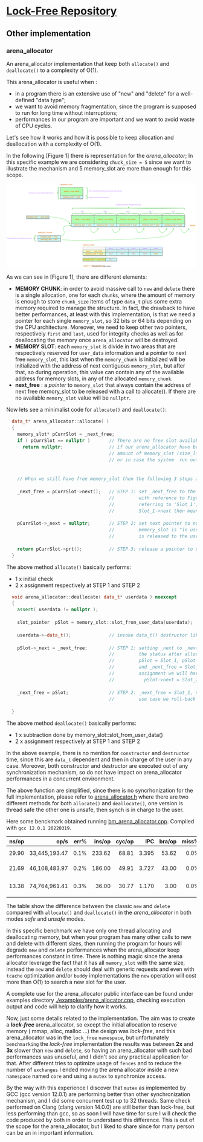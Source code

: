 # [Lock-Free Repository](../../../README.md)

## Other implementation

### arena_allocator

An arena_allocator implementation that keep both `allocate()` and `deallocate()` to a complexity of O(1).
 
This arena_allocator is useful when :
 - in a program there is an extensive use of "new" and "delete" for a well-defined "data type";
 - we want to avoid memory fragmentation, since the program is supposed to run for long time without interruptions;
 - performances in our program are important and we want to avoid waste of CPU cycles.

Let's see how it works and how it is possible to keep allocation and deallocation with a complexity of O(1).

In the following [Figure 1] there is representation for the *arena_allocator*; In this specific example we are considering `chuck_size = 5` since we want to illustrate the mechanism and 5 memory_slot are more than enough for this scope. 

![Figure 1](.resources/arena_allocator_initial.svg)

As we can see in [Figure 1], there are different elements:
* **MEMORY CHUNK**: in order to avoid massive call to `new` and `delete` there is a single allocation, one for each `chunks`, where the amount of memory is enough to store `chunk_size` items of type `data_t` plus some extra memory required to manage the structure. In fact, the drawback to have better performances, at least with this implementation, is that we need a pointer for each single `memory_slot`, so 32 bits or 64 bits depending on the CPU architecture. Moreover, we need to keep other two pointers, respectively `first` and `last`, used for integrity checks as well as for deallocating the memory once `arena_allocator` will be destroyed.
* **MEMORY SLOT**: each `memory_slot` is divide in two areas that are respectively reserved for `user_data` information and a *pointer* to next free `memory_slot`, this last when the `memory_chunk` is initialized will be initialized with the address of next contiguous `memory_slot`, but after that, so during operation, this value can contain any of the available address for memory slots, in any of the allocated `memory_chunk`. 
* **next_free** : a *pointer* to `memory_slot` that always contain the address of next free memory_slot to be released with a call to allocate(). If there are no available `memory_slot` value will be `nullptr`. 

Now lets see a minimalist code for `allocate()` and `deallocate()`:
```cpp
  data_t* arena_allocator::allocate( ) 
  { 
    memory_slot* pCurrSlot = _next_free;
    if ( pCurrSlot == nullptr )       // There are no free slot available, this can occur in
      return nullptr;                 // if our arena_allocator have been limited to a maximum 
                                      // amount of memory_slot (size_limit template parameter)
                                      // or in case the system  run out-of-memory.

    
    // When we still have free memory_slot then the following 3 steps are done.
    
    _next_free = pCurrSlot->next();   // STEP 1: set _next_free to the next() in the chain.
                                      //         with reference to Figure 1, if _next_free was
                                      //         referring to 'Slot_1', then we move it to 
                                      //         Slot_1->next then means 'Slot_2'
    
    pCurrSlot->_next = nullptr;       // STEP 2: set next pointer to nullptr since this 
                                      //         memory_slot is "in use" and 'ownership'
                                      //         is released to the user.     
    
    return pCurrSlot->prt();          // STEP 3: release a pointer to data_t to the caller
  }
```

The above method `allocate()` basically performs:
* 1 x initial check
* 2 x assignment respectively at STEP 1 and STEP 2

```cpp
  void arena_allocator::deallocate( data_t* userdata ) noexcept
  {
    assert( userdata != nullptr );

    slot_pointer  pSlot = memory_slot::slot_from_user_data(userdata);

    userdata->~data_t();              // invoke data_t() destructor like a call to delete()

    pSlot->_next = _next_free;        // STEP 1: setting _next to _next_free, so following
                                      //         the status after allocate() above, we have
                                      //         pSlot = Slot_1, pSlot->_next = nullptr and
                                      //         and _next_free = Slot_2; then after this 
                                      //         assignment we will have:
                                      //           pSlot->next = Slot_2  

    _next_free = pSlot;               // STEP 2: _next_free = Slot_1, so in this specific
                                      //         use case we roll-back to the original status.

  }
```
The above method `deallocate()` basically performs:
* 1 x subtraction done by memory_slot::slot_from_user_data()
* 2 x assignment respectively at STEP 1 and STEP 2

In the above example, there is no mention for `constructor` and `destructor` time, since this are `data_t` dependent and then in charge of the user in any case. Moreover, both constructor and destructor are executed out of any synchronization mechanism, so do not have impact on arena_allocator performances in a concurrent environment.

The above function are simplified, since there is no syncrhonization for the full implementation, please refer to [arena_allocator.h](../../../include/arena_allocator.h) where there are two different methods for both `allocate()` and `deallocate()`, one version is thread safe the other one is unsafe, then synch is in charge to the user. 

Here some benckmark obtained running [bm_arena_allocator.cpp](../../../benchmarks/bm_arena_allocator.cpp). Compiled with `gcc 12.0.1 20220319`.

|               ns/op |                op/s |    err% |          ins/op |          cyc/op |    IPC |         bra/op |   miss% |     total | benchmark
|--------------------:|--------------------:|--------:|----------------:|----------------:|-------:|---------------:|--------:|----------:|:----------
|               29.90 |       33,445,193.47 |    0.1% |          233.62 |           68.81 |  3.395 |          53.62 |    0.0% |     13.49 | `Using new and delete`
|               21.69 |       46,108,483.97 |    0.2% |          186.00 |           49.91 |  3.727 |          43.00 |    0.0% |      9.80 | `Using arena_allocator`
|               13.38 |       74,764,961.41 |    0.3% |           36.00 |           30.77 |  1.170 |           3.00 |    0.0% |      6.03 | `Using arena_allocator unsafe`

The table show the difference between the classic `new` and `delete` compared with `allocate()` and `deallocate()` in the *arena_allocator* in both modes *safe* and *unsafe* modes.

In this specific benchmark we have only one thread allocating and deallocating memory, but when your program has many other calls to new and delete with different sizes, then running the program for hours will degrade `new` and `delete` performances when the arena_allocator keep performances constant in time.
There is nothing magic since the arena allocator leverage the fact that it has all `memory_slot` with the same size, instead the `new` and `delete` should deal with generic requests and even with `tcache` optimization and/or `buddy` implementations the `new` operation will cost more than O(1) to search a new slot for the user.

A complete use for the arena_allocator public interface can be found under examples directory [./examples/arena_allocator.cpp](../../../examples/arena_allocator.cpp), checking execution output and code will help to clarify how it works.

Now, just some details related to the implementation. The aim was to create a ***lock-free*** arena_allocator, so except the initial allocation to reserve memory ( mmap, alloc, malloc ...) the design was *lock-free*, and this arena_allocator was in the `lock_free` `namespace`, but unfortunately `benchmarking` the *lock-free* implementation the results was between **2x** and **3x** slower than `new` and `delete`, so having an arena_allocator with such bad performances was unuseful, and I didn't see any practical application for that. After different tries to optimize usage of `fences` and to reduce the number of `exchanges` I ended moving the arena allocator inside a new `namespace` named `core` and using a `mutex` to synchronize access.

By the way with this experience I discover that `mutex` as implemented by GCC (gcc version 12.0.1) are performing better than other synchronization mechanism, and I did some concurrent test up to 32 threads. Same check performed on Clang (clang version 14.0.0) are still better than lock-free, but less performing than gcc, so as soon I will have time for sure I will check the code produced by both in order to understand this difference. This is out of the scope for the arena_allocator, but I liked to share since for many person can be an in important information.

